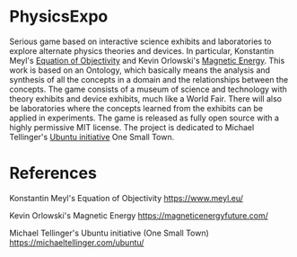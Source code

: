 # PhysicsExpo
Serious game based on interactive science exhibits and laboratories to explore alternate physics theories and devices. In particular, Konstantin Meyl's [Equation of Objectivity](https://www.meyl.eu/) and Kevin Orlowski's [Magnetic Energy](https://magneticenergyfuture.com/). This work is based on an Ontology, which basically means the analysis and synthesis of all the concepts in a domain and the relationships between the concepts. The game consists of a museum of science and technology with theory exhibits and device exhibits, much like a World Fair. There will also be laboratories where the concepts learned from the exhibits can be applied in experiments. The game is released as fully open source with a highly permissive MIT license. The project is dedicated to Michael Tellinger's [Ubuntu initiative](https://michaeltellinger.com/ubuntu/) One Small Town.

# References
Konstantin Meyl's Equation of Objectivity
https://www.meyl.eu/

Kevin Orlowski's Magnetic Energy
https://magneticenergyfuture.com/

Michael Tellinger's Ubuntu initiative (One Small Town)
https://michaeltellinger.com/ubuntu/
